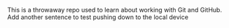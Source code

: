 This is a throwaway repo used to learn about working with Git and GitHub.
Add another sentence to test pushing down to the local device
